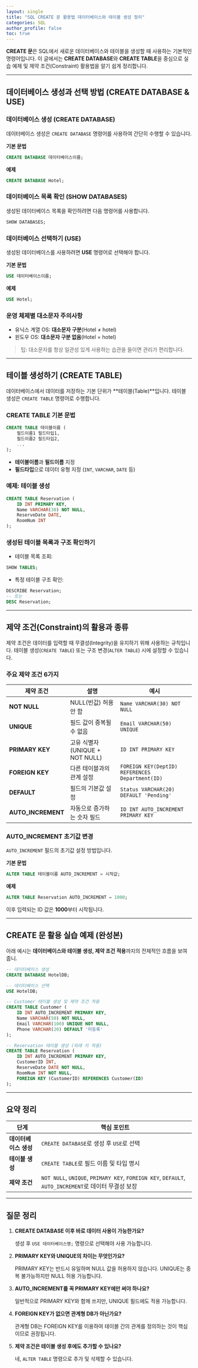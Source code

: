 ```yaml
---
layout: single
title: "SQL CREATE 문 활용법 데이터베이스와 테이블 생성 정리"
categories: SQL
author_profile: false
toc: true
---
```


**CREATE 문**은 SQL에서 새로운 데이터베이스와 테이블을 생성할 때 사용하는 기본적인 명령어입니다. 이 글에서는 **CREATE DATABASE**와 **CREATE TABLE**을 중심으로 실습 예제 및 제약 조건(Constraint) 활용법을 알기 쉽게 정리합니다.

------

## 데이터베이스 생성과 선택 방법 (CREATE DATABASE & USE)

### 데이터베이스 생성 (CREATE DATABASE)

데이터베이스 생성은 `CREATE DATABASE` 명령어를 사용하여 간단히 수행할 수 있습니다.

**기본 문법**

```sql
CREATE DATABASE 데이터베이스이름;
```

**예제**

```sql
CREATE DATABASE Hotel;
```

### 데이터베이스 목록 확인 (SHOW DATABASES)

생성된 데이터베이스 목록을 확인하려면 다음 명령어를 사용합니다.

```sql
SHOW DATABASES;
```

### 데이터베이스 선택하기 (USE)

생성된 데이터베이스를 사용하려면 **USE** 명령어로 선택해야 합니다.

**기본 문법**

```sql
USE 데이터베이스이름;
```

**예제**

```sql
USE Hotel;
```

### 운영 체제별 대소문자 주의사항

- 유닉스 계열 OS: **대소문자 구분**(Hotel ≠ hotel)
- 윈도우 OS: **대소문자 구분 없음**(Hotel = hotel)

> 팁: 대소문자를 항상 일관성 있게 사용하는 습관을 들이면 관리가 편리합니다.

------

## 테이블 생성하기 (CREATE TABLE)

데이터베이스에서 데이터를 저장하는 기본 단위가 **테이블(Table)**입니다. 테이블 생성은 `CREATE TABLE` 명령어로 수행합니다.

### CREATE TABLE 기본 문법

```sql
CREATE TABLE 테이블이름 (
    필드이름1 필드타입1,
    필드이름2 필드타입2,
    ...
);
```

- **테이블이름**과 **필드이름** 지정
- **필드타입**으로 데이터 유형 지정 (`INT`, `VARCHAR`, `DATE` 등)

### 예제: 테이블 생성

```sql
CREATE TABLE Reservation (
    ID INT PRIMARY KEY,
    Name VARCHAR(30) NOT NULL,
    ReserveDate DATE,
    RoomNum INT
);
```

### 생성된 테이블 목록과 구조 확인하기

- 테이블 목록 조회:

```sql
SHOW TABLES;
```

- 특정 테이블 구조 확인:

```sql
DESCRIBE Reservation;
-- 또는
DESC Reservation;
```

------

## 제약 조건(Constraint)의 활용과 종류

제약 조건은 데이터를 입력할 때 무결성(Integrity)을 유지하기 위해 사용하는 규칙입니다. 테이블 생성(`CREATE TABLE`) 또는 구조 변경(`ALTER TABLE`) 시에 설정할 수 있습니다.

### 주요 제약 조건 6가지

| 제약 조건          | 설명                           | 예시                                            |
| ------------------ | ------------------------------ | ----------------------------------------------- |
| **NOT NULL**       | NULL(빈값) 허용 안 함          | `Name VARCHAR(30) NOT NULL`                     |
| **UNIQUE**         | 필드 값이 중복될 수 없음       | `Email VARCHAR(50) UNIQUE`                      |
| **PRIMARY KEY**    | 고유 식별자(UNIQUE + NOT NULL) | `ID INT PRIMARY KEY`                            |
| **FOREIGN KEY**    | 다른 테이블과의 관계 설정      | `FOREIGN KEY(DeptID) REFERENCES Department(ID)` |
| **DEFAULT**        | 필드의 기본값 설정             | `Status VARCHAR(20) DEFAULT 'Pending'`          |
| **AUTO_INCREMENT** | 자동으로 증가하는 숫자 필드    | `ID INT AUTO_INCREMENT PRIMARY KEY`             |

### AUTO_INCREMENT 초기값 변경

`AUTO_INCREMENT` 필드의 초기값 설정 방법입니다.

**기본 문법**

```sql
ALTER TABLE 테이블이름 AUTO_INCREMENT = 시작값;
```

**예제**

```sql
ALTER TABLE Reservation AUTO_INCREMENT = 1000;
```

이후 입력되는 ID 값은 **1000**부터 시작됩니다.

------

## CREATE 문 활용 실습 예제 (완성본)

아래 예시는 **데이터베이스와 테이블 생성, 제약 조건 적용**까지의 전체적인 흐름을 보여줍니.

```sql
-- 데이터베이스 생성
CREATE DATABASE HotelDB;

-- 데이터베이스 선택
USE HotelDB;

-- Customer 테이블 생성 및 제약 조건 적용
CREATE TABLE Customer (
    ID INT AUTO_INCREMENT PRIMARY KEY,
    Name VARCHAR(50) NOT NULL,
    Email VARCHAR(100) UNIQUE NOT NULL,
    Phone VARCHAR(20) DEFAULT '미등록'
);

-- Reservation 테이블 생성 (외래 키 적용)
CREATE TABLE Reservation (
    ID INT AUTO_INCREMENT PRIMARY KEY,
    CustomerID INT,
    ReserveDate DATE NOT NULL,
    RoomNum INT NOT NULL,
    FOREIGN KEY (CustomerID) REFERENCES Customer(ID)
);
```

------

## 요약 정리

| 단계                  | 핵심 포인트                                                  |
| --------------------- | ------------------------------------------------------------ |
| **데이터베이스 생성** | `CREATE DATABASE`로 생성 후 `USE`로 선택                     |
| **테이블 생성**       | `CREATE TABLE`로 필드 이름 및 타입 명시                      |
| **제약 조건**         | `NOT NULL`, `UNIQUE`, `PRIMARY KEY`, `FOREIGN KEY`, `DEFAULT`, `AUTO_INCREMENT`로 데이터 무결성 보장 |

------

## 질문 정리

1. **CREATE DATABASE 이후 바로 데이터 사용이 가능한가요?**

   생성 후 `USE 데이터베이스명;` 명령으로 선택해야 사용 가능합니다.

2. **PRIMARY KEY와 UNIQUE의 차이는 무엇인가요?**

   PRIMARY KEY는 반드시 유일하며 NULL 값을 허용하지 않습니다. UNIQUE는 중복 불가능하지만 NULL 허용 가능합니다.

3. **AUTO_INCREMENT를 꼭 PRIMARY KEY에만 써야 하나요?**

   일반적으로 PRIMARY KEY와 함께 쓰지만, UNIQUE 필드에도 적용 가능합니다.

4. **FOREIGN KEY가 없으면 관계형 DB가 아닌가요?**

   관계형 DB는 FOREIGN KEY를 이용하여 테이블 간의 관계를 정의하는 것이 핵심이므로 권장됩니다.

5. **제약 조건은 테이블 생성 후에도 추가할 수 있나요?**

   네, `ALTER TABLE` 명령으로 추가 및 삭제할 수 있습니다.
